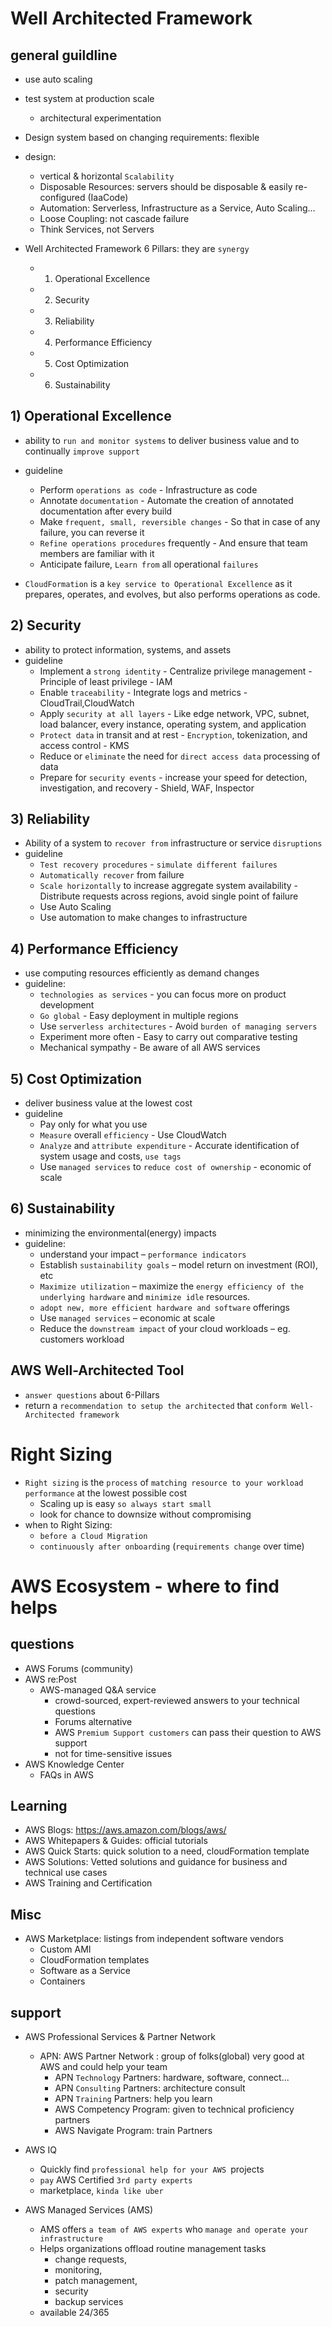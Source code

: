 # Well Architected Framework
## general guildline
- use auto scaling
- test system at production scale
    - architectural experimentation
- Design system based on changing requirements: flexible
- design:
    - vertical & horizontal `Scalability`
    - Disposable Resources: servers should be disposable & easily re-configured (IaaCode)
    - Automation: Serverless, Infrastructure as a Service, Auto Scaling…
    - Loose Coupling: not cascade failure
    - Think Services, not Servers

- Well Architected Framework 6 Pillars: they are `synergy`
    - 1) Operational Excellence
    - 2) Security
    - 3) Reliability
    - 4) Performance Efficiency
    - 5) Cost Optimization
    - 6) Sustainability
## 1) Operational Excellence
- ability to `run and monitor systems` to deliver business value and to continually `improve support`

- guideline
    -   Perform `operations as code` - Infrastructure as code
    -   Annotate `documentation` - Automate the creation of annotated documentation after every build
    -   Make `frequent, small, reversible changes` - So that in case of any failure, you can reverse it
    -   `Refine operations procedures` frequently - And ensure that team members are familiar with it
    -   Anticipate failure, `Learn from` all operational `failures`
- `CloudFormation` is a `key service to Operational Excellence` as it prepares, operates, and evolves, but also performs operations as code.

## 2) Security
- ability to protect information, systems, and assets
- guideline
    - Implement a `strong identity`  - Centralize privilege management  - Principle of least privilege - IAM
    - Enable `traceability` - Integrate logs and metrics - CloudTrail,CloudWatch
    - Apply `security at all layers` - Like edge network, VPC, subnet, load balancer, every instance, operating system, and application
    - `Protect data` in transit and at rest - `Encryption`, tokenization, and access control - KMS
    - Reduce or `eliminate` the need for `direct access data` 
    processing of data
    - Prepare for `security events` - increase your speed for detection, investigation, and recovery - Shield, WAF,  Inspector

## 3) Reliability
- Ability of a system to `recover from` infrastructure or service `disruptions`
- guideline
    - `Test recovery procedures` - `simulate different failures` 
    - `Automatically recover` from failure 
    - `Scale horizontally` to increase aggregate system availability - Distribute requests across regions, avoid single point of failure
    - Use Auto Scaling
    - Use automation to make changes to infrastructure

##  4) Performance Efficiency
- use computing resources efficiently as demand changes
- guideline:
    -  `technologies as services` - you can focus more on product development
    -  `Go global` - Easy deployment in multiple regions
    -  Use `serverless architectures` - Avoid `burden of managing servers`
    -  Experiment more often - Easy to carry out comparative testing
    -  Mechanical sympathy - Be aware of all AWS services
## 5) Cost Optimization
- deliver business value at the lowest cost
- guideline
    -  Pay only for what you use
    - `Measure` overall `efficiency` - Use CloudWatch
    -  `Analyze` and `attribute expenditure` - Accurate identification of system usage and costs, `use tags`
    -  Use `managed services` to `reduce cost of ownership` - economic of scale

## 6) Sustainability
- minimizing the environmental(energy) impacts
- guideline:
    - understand your impact – `performance indicators`
    -  Establish `sustainability goals` –  model return on investment (ROI), etc
    -  `Maximize utilization` – maximize the `energy efficiency of the underlying hardware` and `minimize idle` resources.
    -  `adopt new, more efficient hardware and software` offerings 
    -  Use `managed services` – economic at scale
    -  Reduce the `downstream impact` of your cloud workloads – eg. customers workload


## AWS Well-Architected Tool
- `answer questions` about 6-Pillars
- return a `recommendation to setup the architected` that `conform Well-Architected framework`




# Right Sizing
- `Right sizing` is the `process` of `matching resource to your workload performance`  at the lowest possible cost
    - Scaling up is easy `so always start small`
    - look for chance to downsize without compromising
- when to Right Sizing:
    -  `before a Cloud Migration`
    - `continuously after onboarding` (`requirements change` over time)

# AWS Ecosystem - where to find helps 
## questions
- AWS Forums (community)
- AWS re:Post
    - AWS-managed Q&A service 
        - crowd-sourced, expert-reviewed answers to your technical questions
        - Forums alternative
        - AWS `Premium Support customers` can pass their question to AWS support
        - not for time-sensitive issues
- AWS Knowledge Center
    - FAQs in AWS

## Learning
- AWS Blogs: https://aws.amazon.com/blogs/aws/
-  AWS Whitepapers & Guides: official tutorials
-  AWS Quick Starts:  quick solution to a need, cloudFormation template
- AWS Solutions: Vetted solutions and guidance for business and technical use cases
- AWS Training and Certification




## Misc
- AWS Marketplace:  listings from
independent software vendors
    - Custom AMI
    - CloudFormation templates
    - Software as a Service
    - Containers

## support
- AWS Professional Services & Partner Network
    - APN: AWS Partner Network : group of folks(global) very good at AWS and could help your team
        - APN `Technology` Partners: hardware, software, connect...
        - APN `Consulting` Partners: architecture consult
        - APN `Training` Partners: help you learn
        - AWS Competency Program: given to technical proficiency partners
        - AWS Navigate Program: train Partners

- AWS IQ
    - Quickly find `professional help for your AWS `projects
    - `pay` AWS Certified `3rd party experts`
    - marketplace, `kinda like uber`

- AWS Managed Services (AMS)
    - AMS offers `a team of AWS experts` who `manage and operate your infrastructure` 
    - Helps organizations offload routine management tasks
        - change requests, 
        - monitoring, 
        - patch management, 
        - security
        - backup services
    - available 24/365
